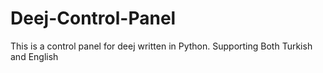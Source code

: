 # Deej-Control-Panel
This is a control panel for deej written in Python. Supporting Both Turkish and English
